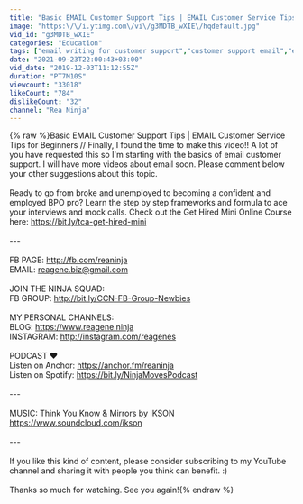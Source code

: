 ```yaml
---
title: "Basic EMAIL Customer Support Tips | EMAIL Customer Service Tips for Beginners"
image: "https:\/\/i.ytimg.com\/vi\/g3MDTB_wXIE\/hqdefault.jpg"
vid_id: "g3MDTB_wXIE"
categories: "Education"
tags: ["email writing for customer support","customer support email","email customer service"]
date: "2021-09-23T22:00:43+03:00"
vid_date: "2019-12-03T11:12:55Z"
duration: "PT7M10S"
viewcount: "33018"
likeCount: "784"
dislikeCount: "32"
channel: "Rea Ninja"
---
```

{% raw %}Basic EMAIL Customer Support Tips | EMAIL Customer Service Tips for Beginners // Finally, I found the time to make this video!! A lot of you have requested this so I'm starting with the basics of email customer support. I will have more videos about email soon. Please comment below your other suggestions about this topic. <br /><br />Ready to go from broke and unemployed to becoming a confident and employed BPO pro? Learn the step by step frameworks and formula to ace your interviews and mock calls. Check out the Get Hired Mini Online Course here: <a rel="nofollow" target="blank" href="https://bit.ly/tca-get-hired-mini">https://bit.ly/tca-get-hired-mini</a><br /><br />---<br /><br />FB PAGE: <a rel="nofollow" target="blank" href="http://fb.com/reaninja">http://fb.com/reaninja</a><br />EMAIL: reagene.biz@gmail.com<br /><br />JOIN THE NINJA SQUAD:<br />FB GROUP: <a rel="nofollow" target="blank" href="http://bit.ly/CCN-FB-Group-Newbies">http://bit.ly/CCN-FB-Group-Newbies</a><br /><br />MY PERSONAL CHANNELS: <br />BLOG: <a rel="nofollow" target="blank" href="https://www.reagene.ninja">https://www.reagene.ninja</a><br />INSTAGRAM: <a rel="nofollow" target="blank" href="http://instagram.com/reagenes">http://instagram.com/reagenes</a><br /><br />PODCAST ♥<br />Listen on Anchor: <a rel="nofollow" target="blank" href="https://anchor.fm/reaninja">https://anchor.fm/reaninja</a><br />Listen on Spotify: <a rel="nofollow" target="blank" href="https://bit.ly/NinjaMovesPodcast">https://bit.ly/NinjaMovesPodcast</a><br /><br />---<br /><br />MUSIC: Think You Know &amp; Mirrors by IKSON <br /><a rel="nofollow" target="blank" href="https://www.soundcloud.com/ikson">https://www.soundcloud.com/ikson</a><br /><br />---<br /><br />If you like this kind of content, please consider subscribing to my YouTube channel and sharing it with people you think can benefit. :) <br /><br />Thanks so much for watching. See you again!{% endraw %}
